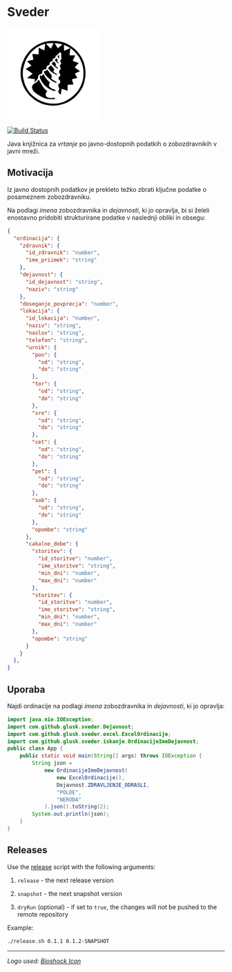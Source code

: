 # Sveder

![Logo](logo.png)

[![Build Status](https://travis-ci.com/Glusk/sveder.svg?branch=master)](https://travis-ci.com/Glusk/sveder)

Java knjižnica za *vrtanje* po javno-dostopnih podatkih o zobozdravnikih v
javni mreži.

## Motivacija

Iz javno dostopnih podatkov je prekleto težko zbrati ključne podatke o posameznem zobozdravniku.

Na podlagi *imena* zobozdravnika in *dejavnosti*, ki jo opravlja, bi si želeli enostavno  pridobiti
strukturirane podatke v naslednji obliki in obsegu:

``` json
{
  "ordinacija": {
    "zdravnik": {
      "id_zdravnik": "number",
      "ime_priimek": "string"
    },
    "dejavnost": {
      "id_dejavnost": "string",
      "naziv": "string"
    },
    "doseganje_povprecja": "number",
    "lokacija": {
      "id_lokacija": "number",
      "naziv": "string",
      "naslov": "string",
      "telefon": "string",
      "urnik": {
        "pon": {
          "od": "string",
          "do": "string"
        },
        "tor": {
          "od": "string",
          "do": "string"
        },
        "sre": {
          "od": "string",
          "do": "string"
        },
        "cet": {
          "od": "string",
          "do": "string"
        },
        "pet": {
          "od": "string",
          "do": "string"
        },
        "sob": {
          "od": "string",
          "do": "string"
        },
        "opombe": "string"
      },
      "cakalne_dobe": {
        "storitev": {
          "id_storitve": "number",
          "ime_storitve": "string",
          "min_dni": "number",
          "max_dni": "number"
        },
        "storitev": {
          "id_storitve": "number",
          "ime_storitve": "string",
          "min_dni": "number",
          "max_dni": "number"
        },
        "opombe": "string"
      }
    }
  },
}
```

## Uporaba

Najdi ordinacije na podlagi *imena* zobozdravnika in *dejavnosti*, ki jo opravlja:

``` java
import java.nio.IOException;
import com.github.glusk.sveder.Dejavnost;
import com.github.glusk.sveder.excel.ExcelOrdinacije;
import com.github.glusk.sveder.iskanje.OrdinacijeImeDejavnost;
public class App {
    public static void main(String[] args) throws IOException {
        String json =
            new OrdinacijeImeDejavnost(
                new ExcelOrdinacije(),
                Dejavnost.ZDRAVLJENJE_ODRASLI,
                "POLDE",
                "NERODA"
            ).json().toString(2);
        System.out.println(json);
    }
}
```

## Releases

Use the [release](./release.sh) script with the following arguments:

1.  `release` - the next release version

2.  `snapshot` - the next snapshot version

3.  `dryRun` (optional) - if set to `true`, the changes will not be pushed
   to the remote repository

Example:

``` bash
./release.sh 0.1.1 0.1.2-SNAPSHOT
```
---

*Logo used: <a href="https://vectorified.com/bioshock-icon">Bioshock Icon</a>*
